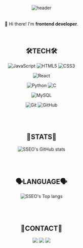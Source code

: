 <!--
**JSH99/JSH99** is a ✨ _special_ ✨ repository because its `README.md` (this file) appears on your GitHub profile.

Here are some ideas to get you started:

- 🔭 I’m currently working on ...
- 🌱 I’m currently learning ...
- 👯 I’m looking to collaborate on ...
- 🤔 I’m looking for help with ...
- 💬 Ask me about ...
- 📫 How to reach me: ...
- 😄 Pronouns: ...
- ⚡ Fun fact: ...
-->

<div align=center>
  
![header](https://capsule-render.vercel.app/api?type=waving&color=auto&height=300&section=header&text=SSEO's%20GitHub&fontSize=80)  
<br><br>
👋 Hi there! I'm **frontend developer**.  
<br><br>
## 🛠TECH🛠
![JavaScript](https://img.shields.io/badge/javascript-%23323330.svg?style=flat&logo=javascript&logoColor=%23F7DF1E)
![HTML5](https://img.shields.io/badge/html5-%23E34F26.svg?style=flat&logo=html5&logoColor=white)
![CSS3](https://img.shields.io/badge/css3-%231572B6.svg?style=flat&logo=css3&logoColor=white)  

![React](https://img.shields.io/badge/react-%2320232a.svg?style=flat&logo=react&logoColor=%2361DAFB)  

![Python](https://img.shields.io/badge/python-3776AB?style=flat&logo=python&logoColor=ffdd54)
![C](https://img.shields.io/badge/c-%2300599C.svg?style=flat&logo=c&logoColor=A8B9CC)
  
![MySQL](https://img.shields.io/badge/mysql-%2300f.svg?style=flat&logo=mysql&logoColor=white)  
  
![Git](https://img.shields.io/badge/git-%23F05033.svg?style=flat&logo=git&logoColor=white)
![GitHub](https://img.shields.io/badge/github-%23121011.svg?style=flat&logo=github&logoColor=white)  
<br><br><br>  
## 🏅STATS🏅
![SSEO's GitHub stats](https://github-readme-stats.vercel.app/api?username=JSH99&show_icons=true&theme=tokyonight)  
<br><br><br>  
## 🗣LANGUAGE🗣  
![SSEO's Top langs](https://github-readme-stats.vercel.app/api/top-langs?username=JSH99&layout=compact&theme=tokyonight)  
<br><br><br> 
## 📮CONTACT📮  
<a href="mailto:tjgus9966@gmail.com"><img src="https://img.shields.io/badge/Gmail-EA4335.svg?style=flat&logo=Gmail&logoColor=white&link=mailto:tjgus9966@gmail.com"/></a>
<a href="https://jsh99.github.io/"><img src="https://img.shields.io/badge/Tech_Blog-181717.svg?style=flat&logo=GitHub&logoColor=white&link=https://jsh99.github.io/"/></a>
<a href="https://www.linkedin.com/in/seohyeon-jeong-9a5b40234/"><img src="https://img.shields.io/badge/LinkedIn-0A66C2.svg?style=flat&logo=LinkedIn&logoColor=white&link=https://www.linkedin.com/in/seohyeon-jeong-9a5b40234/"/></a>

<!--## 👪VISITS👪
[![Hits](https://hits.seeyoufarm.com/api/count/incr/badge.svg?url=https%3A%2F%2Fgithub.com%2FJSH99%2Fhit-counter&count_bg=%236DC5ED&title_bg=%23231F1F&icon=&icon_color=%23E7E7E7&title=hits&edge_flat=false)](https://hits.seeyoufarm.com)-->
